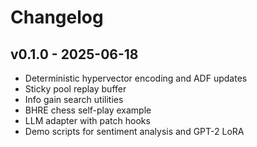# Changelog

## v0.1.0 - 2025-06-18
- Deterministic hypervector encoding and ADF updates
- Sticky pool replay buffer
- Info gain search utilities
- BHRE chess self-play example
- LLM adapter with patch hooks
- Demo scripts for sentiment analysis and GPT-2 LoRA
